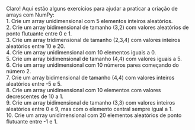 <p>Claro! Aqui estão alguns exercícios para ajudar a praticar a criação de arrays com NumPy: <br>
 1. Crie um array unidimensional com 5 elementos inteiros aleatórios.<br>
 2. Crie um array bidimensional de tamanho (3,2) com valores aleatórios de ponto flutuante entre 0 e 1.<br>
 3. Crie um array tridimensional de tamanho (2,3,4) com valores inteiros aleatórios entre 10 e 20.<br>
 4. Crie um array unidimensional com 10 elementos iguais a 0.<br>
 5. Crie um array bidimensional de tamanho (4,4) com valores iguais a 5.<br>
 6. Crie um array unidimensional com 10 números pares começando do número 2.<br>
 7. Crie um array bidimensional de tamanho (4,4) com valores inteiros aleatórios entre -5 e 5.<br>
 8. Crie um array unidimensional com 10 elementos com valores decrescentes de 10 a 1.<br>
 9. Crie um array bidimensional de tamanho (3,3) com valores inteiros aleatórios entre 0 e 9, mas com o elemento central sempre igual a 1.<br>
 10. Crie um array unidimensional com 20 elementos aleatórios de ponto flutuante entre -1 e 1.<br>
  </p>